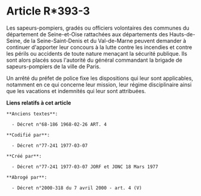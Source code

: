 # Article R*393-3

Les sapeurs-pompiers, gradés ou officiers volontaires des communes du département de Seine-et-Oise rattachées aux
départements des Hauts-de-Seine, de la Seine-Saint-Denis et du Val-de-Marne peuvent demander à continuer d'apporter leur
concours à la lutte contre les incendies et contre les périls ou accidents de toute nature menaçant la sécurité publique. Ils
sont alors placés sous l'autorité du général commandant la brigade de sapeurs-pompiers de la ville de Paris.

Un arrêté du préfet de police fixe les dispositions qui leur sont applicables, notamment en ce qui concerne leur mission,
leur régime disciplinaire ainsi que les vacations et indemnités qui leur sont attribuées.

**Liens relatifs à cet article**

	**Anciens textes**:

	  - Décret n°68-186 1968-02-26 ART. 4

	**Codifié par**:

	  - Décret n°77-241 1977-03-07

	**Créé par**:

	  - Décret n°77-241 1977-03-07 JORF et JONC 18 Mars 1977

	**Abrogé par**:

	  - Décret n°2000-318 du 7 avril 2000 - art. 4 (V)
